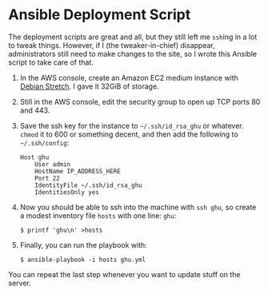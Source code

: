 Ansible Deployment Script
=========================

The deployment scripts are great and all, but they still left me `ssh`ing in a
lot to tweak things. However, if I (the tweaker-in-chief) disappear,
administrators still need to make changes to the site, so I wrote this Ansible
script to take care of that.

 1. In the AWS console, create an Amazon EC2 medium instance with [Debian
    Stretch][1]. I gave it 32GiB of storage.
 2. Still in the AWS console, edit the security group to open up TCP ports 80
    and 443.
 3. Save the ssh key for the instance to `~/.ssh/id_rsa_ghu` or whatever.
    `chmod` it to 600 or something decent, and then add the following to
    `~/.ssh/config`:

        Host ghu
            User admin
            HostName IP_ADDRESS_HERE
            Port 22
            IdentityFile ~/.ssh/id_rsa_ghu
            IdentitiesOnly yes

 4. Now you should be able to ssh into the machine with `ssh ghu`, so create a
    modest inventory file `hosts` with one line: `ghu`:

        $ printf 'ghu\n' >hosts

 5. Finally, you can run the playbook with:

        $ ansible-playbook -i hosts ghu.yml

You can repeat the last step whenever you want to update stuff on the server.

[1]: https://wiki.debian.org/Cloud/AmazonEC2Image
